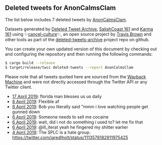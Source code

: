 ## Deleted tweets for AnonCalmsClam

The list below includes 7 deleted tweets by
[AnonCalmsClam](https://twitter.com/AnonCalmsClam).



Datasets generated by [Deleted Tweet Archive](https://twitter.com/deletedtweet161), 
[SalishCoast 161](https://twitter.com/SalishCoastA) and [Karma 161](https://twitter.com/KarmaOneSixOne) 
using ✨[cancel-culture](https://github.com/travisbrown/cancel-culture)✨, an open source project by 
[Travis Brown](https://twitter.com/travisbrown) and other tools as part of the 
[deleted-tweets-archive](https://github.com/salcoast/deleted-tweets-archive/) project repo on github.

You can create your own updated version of this document by checking out and configuring the
repository and then running the following commands:

```bash
$ cargo build --release
$ target/release/twcc deleted-tweets --report AnonCalmsClam
```

Please note that all tweets quoted here are sourced from the
[Wayback Machine](https://web.archive.org) and were not directly accessed through the Twitter API or
any Twitter client.

* [17 April 2019](https://web.archive.org/web/20190417104311/https://twitter.com/AnonCalmsClam/status/1118464920012689408): florida man blesses us us daily
* [ 8 April 2019](https://web.archive.org/web/20190408163117/https://twitter.com/AnonCalmsClam/status/1115291031455567873): Flexible af
* [ 8 April 2019](https://web.archive.org/web/20190408013426/https://twitter.com/AnonCalmsClam/status/1115065331783958528): Bob you literally said "mmm i love watching people get gunned down
* [ 6 April 2019](https://web.archive.org/web/20190406202547/https://twitter.com/AnonCalmsClam/status/1114625269598490627): Someone needs to sell me cocaine
* [ 6 April 2019](https://web.archive.org/web/20190406035707/https://twitter.com/AnonCalmsClam/status/1114376463455784960): wait, did i not do something i used to? let me fix that
* [ 6 April 2019](https://web.archive.org/web/20190406001405/https://twitter.com/AnonCalmsClam/status/1114320335300628485): @ill_iterat yeah he fingered my shitter earlier
* [ 4 April 2019](https://web.archive.org/web/20190404133224/https://twitter.com/AnonCalmsClam/status/1113796432950124544): The SPLC is a hate group. https://twitter.com/jaredlholt/status/1113578182911975425
